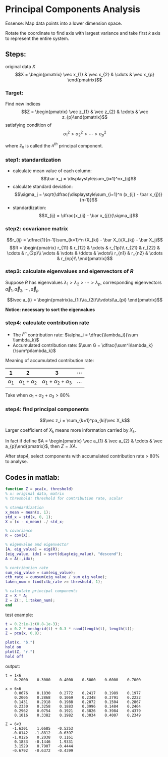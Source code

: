 # Principal Components Analysis

Essense: Map data points into a lower dimension space.

Rotate the coordinate to find axis with largest variance and take 
first $k$ axis to represent the entire system.

## Steps:
original data $X$
$$X = \begin{pmatrix} 
\vec x_{1} & \vec x_{2} & \cdots & \vec x_{p}
\end{pmatrix}$$
### Target: 
Find new indices 
$$Z = \begin{pmatrix} \vec z_{1} & \vec z_{2} & \cdots & \vec z_{p}\end{pmatrix}$$
satisfying condition of 
$$\sigma_1^2>\sigma_2^2>\cdots>\sigma_p^2$$

where $z_n$ is called the $n^{th}$ principal component.

### step1: standardization
- calculate mean value of each column: 
$$\bar x_j = \displaystyle\sum_{i=1}^nx_{ij}$$
- calculate standard deviation: 
$$\sigma_j = \sqrt{\dfrac{\displaystyle\sum_{i=1}^n (x_{ij} - \bar x_{j})}{n-1}}$$
- standardization:
$$X_{ij} = \dfrac{x_{ij} - \bar x_{j}}{\sigma_j}$$

### step2: covariance matrix
$$r_{ij} = \dfrac{1}{n-1}\sum_{k=1}^n (X_{ki} - \bar X_i)(X_{kj} - \bar X_j)$$
$$R = \begin{pmatrix}
r_{11} & r_{12} & \cdots & r_{1p}\\
r_{21} & r_{22} & \cdots & r_{2p}\\
\vdots & \vdots & \ddots & \vdots\\
r_{n1} & r_{n2} & \cdots & r_{np}\\
\end{pmatrix}$$

### step3: calculate eigenvalues and eigenvectors of $R$
Suppose $R$ has eigenvalues $\lambda_1>\lambda_2>\cdots>\lambda_p$, corresponding
eigenvectors $\vec a_1, \vec a_2, \cdots, \vec a_p$

$$\vec a_{i} = \begin{pmatrix}a_{1i}\\a_{2i}\\\vdots\\a_{pi} \end{pmatrix}$$

**Notice: necessary to sort the eigenvalues**

### step4: calculate contribution rate 
- The $i^{th}$ contribution rate: $\alpha_i = \dfrac{\lambda_i}{\sum \lambda_k}$
- Accumulated contribution rate: $\sum G = \dfrac{\sum^i\lambda_k}{\sum^p\lambda_k}$

Meaning of accumulated contribution rate:

|1|2|3|$\cdots$|
|:---:|:---:|:---:|:---:|
|$\alpha_1$|$\alpha_1+\alpha_2$|$\alpha_1+\alpha_2+\alpha_3$|$\cdots$|

Take when $\alpha_1+\alpha_2+\alpha_3>80\%$

### step4: find principal components
$$\vec z_i = \sum_{k=1}^pa_{ki}\vec X_k$$

Larger coefficient of $X_k$ means more information carried by $X_k$.

In fact if define $A = \begin{pmatrix} \vec a_{1} & \vec a_{2} & \cdots & \vec a_{p}\end{pmatrix}$, 
then $Z = XA$.

After step4, select components with accumulated contribution rate > 80% to analyse.

## Codes in matlab:
```matlab
function Z = pca(x, threshold)
% x: original data, matrix
% threshold: threshold for contribution rate, scalar

% standardization
x_mean = mean(x, 1);
std_x = std(x, 0, 1);
X = (x - x_mean) ./ std_x;

% covariance
R = cov(X);

% eigenvalue and eigenvector
[A, eig_value] = eig(R);
[eig_value, idx] = sort(diag(eig_value), "descend");
A = A(:,idx);

% contribution rate
sum_eig_value = sum(eig_value);
ctb_rate = cumsum(eig_value / sum_eig_value);
taken_num = find(ctb_rate >= threshold, 1);

% calculate principal components
Z = X * A;
Z = Z(:, 1:taken_num);
end
```

test example:
```matlab
t = 0.2:1e-1:(0.8-1e-3);
x = 0.2 * meshgrid(t) + 0.3 * rand(length(t), length(t));
Z = pca(x, 0.8);

plot(x, "b.")
hold on
plot(Z, "r.")
hold off
```
output:
```
t = 1×6    
    0.2000    0.3000    0.4000    0.5000    0.6000    0.7000

x = 6×6    
    0.0676    0.1830    0.2772    0.2417    0.1989    0.1977
    0.2005    0.2868    0.1069    0.2348    0.3791    0.2222
    0.1431    0.2918    0.1988    0.2072    0.1504    0.2867
    0.2330    0.3258    0.1883    0.3996    0.1484    0.2464
    0.2962    0.0754    0.1921    0.3826    0.3984    0.4379
    0.1016    0.3382    0.1982    0.3034    0.4007    0.2349

Z = 6×3    
   -1.6301    1.6685   -0.5253
   -0.0142   -1.8812   -0.6397
   -1.0126    0.2038    0.1161
    0.1833   -0.1446    1.9331
    3.1529    0.7907   -0.4444
   -0.6792   -0.6372   -0.4399


```